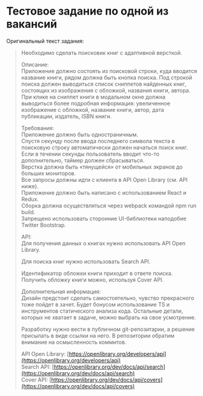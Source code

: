 # Тестовое задание по одной из вакансий

Оригинальный текст задания:

> Необходимо сделать поисковик книг с адаптивной версткой.
> 
> Описание:  
> Приложение должно состоять из поисковой строки, куда вводится название книги, рядом должна быть кнопка поиска. Под строкой поиска должен выводиться список сниппетов найденных книг, состоящих из изображения с обложкой, названия книги, автора. При клике на сниппет книги в модальном окне должна выводиться более подробная информация: увеличенное изображение с обложкой, название книги, автор, дата публикации, издатель, ISBN книги.
>
> Требования:  
> Приложение должно быть одностраничным.  
> Спустя секунду после ввода последнего символа текста в поисковую строку автоматически должен начаться поиск книг. Если в течении секунды пользователь вводит что-то дополнительно, таймер должен сбрасываться.  
> Верстка должна быть «тянущейся» от мобильных экранов до больших мониторов.  
> Все запросы должны идти с клиента в API Open Library (см. API ниже).  
> Приложение должно быть написано с использованием React и Redux.  
> Сборка должна осуществляться через webpack командой npm run build.  
> Запрещено использовать сторонние UI-библиотеки наподобие Twitter Bootstrap.
>
> API:  
> Для получения данных о книгах нужно использовать API Open Library.
> 
> Для поиска книг нужно использовать Search API.
> 
> Идентификатор обложки книги приходит в ответе поиска. Получить обложку книги можно, используя Cover API.
> 
> Дополнительная информация:  
> Дизайн предстоит сделать самостоятельно, чувство прекрасного тоже пойдет в зачет. Будет бонусом использование TS и инструментов статического анализа кода. Остальные детали, которых не хватает в задаче, можно выбрать на свое усмотрение.
>
> Разработку нужно вести в публичном git-репозитарии, а решение присылать в виде ссылки на него. В репозитории обратим внимание на осмысленность коммитов.
> 
> API Open Library: [https://openlibrary.org/developers/api](https://openlibrary.org/developers/api)  
> Search API: [https://openlibrary.org/dev/docs/api/search](https://openlibrary.org/dev/docs/api/search)  
> Cover API: [https://openlibrary.org/dev/docs/api/covers](https://openlibrary.org/dev/docs/api/covers)